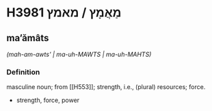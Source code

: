 # H3981 מַאֲמָץ / מאמץ

## maʼămâts

_(mah-am-awts' | ma-uh-MAWTS | ma-uh-MAHTS)_

### Definition

masculine noun; from [[H553]]; strength, i.e., (plural) resources; force.

- strength, force, power
